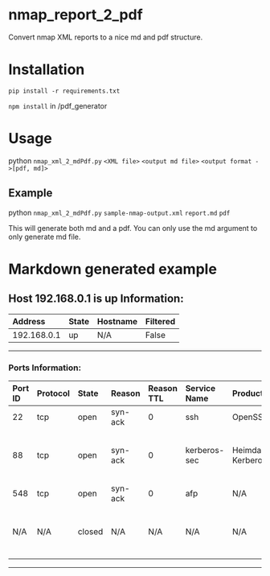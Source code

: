 # nmap_report_2_pdf
Convert nmap XML reports to a nice md and pdf structure.

# Installation

`pip install -r requirements.txt`

`npm install` in /pdf_generator


# Usage 

python `nmap_xml_2_mdPdf.py`  `<XML file>` `<output md file>`  `<output format ->[pdf, md]>`

## Example
python `nmap_xml_2_mdPdf.py`  `sample-nmap-output.xml` `report.md`  `pdf`

This will generate both md and a pdf. You can only use the md argument to only generate md file.

# Markdown generated example

## Host 192.168.0.1 is up Information:

| Address     | State   | Hostname   | Filtered   |
|:------------|:--------|:-----------|:-----------|
| 192.168.0.1 | up      | N/A        | False      |

---

### Ports Information:

| Port ID   | Protocol   | State   | Reason   | Reason TTL   | Service Name   | Product          | Version   | Extra Info                                 | Device Type   | Method   | Conf   | CPE                        |
|:----------|:-----------|:--------|:---------|:-------------|:---------------|:-----------------|:----------|:-------------------------------------------|:--------------|:---------|:-------|:---------------------------|
| 22        | tcp        | open    | syn-ack  | 0            | ssh            | OpenSSH          | 6.2       | protocol 2.0                               | N/A           | probed   | 10     | cpe:/a:openbsd:openssh:6.2 |
| 88        | tcp        | open    | syn-ack  | 0            | kerberos-sec   | Heimdal Kerberos | N/A       | server time: 2015-08-14 18:54:26Z          | N/A           | probed   | 10     | cpe:/a:heimdal:kerberos    |
| 548       | tcp        | open    | syn-ack  | 0            | afp            | N/A              | N/A       | N/A                                        | N/A           | table    | 3      | N/A                        |
| N/A       | N/A        | closed  | N/A      | N/A          | N/A            | N/A              | N/A       | Count: 97, Reason: conn-refused, Count: 97 | N/A           | N/A      | N/A    | N/A                        |

---

